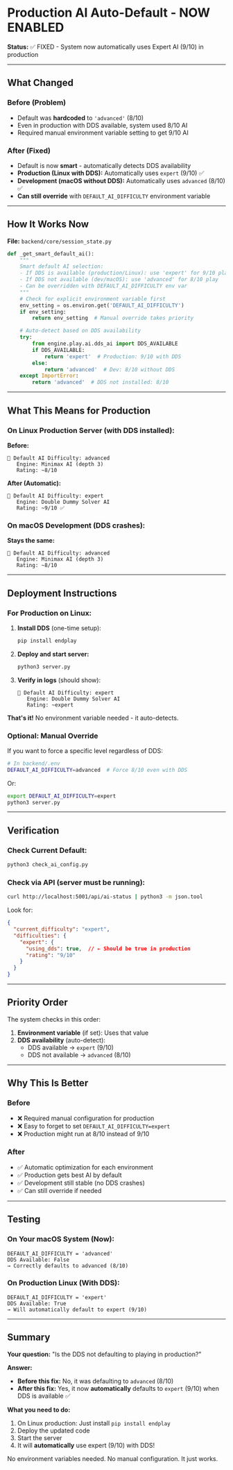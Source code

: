 # Production AI Auto-Default - NOW ENABLED

**Status:** ✅ FIXED - System now automatically uses Expert AI (9/10) in production

---

## What Changed

### Before (Problem)
- Default was **hardcoded** to `'advanced'` (8/10)
- Even in production with DDS available, system used 8/10 AI
- Required manual environment variable setting to get 9/10 AI

### After (Fixed)
- Default is now **smart** - automatically detects DDS availability
- **Production (Linux with DDS):** Automatically uses `expert` (9/10) ✅
- **Development (macOS without DDS):** Automatically uses `advanced` (8/10) ✅
- **Can still override** with `DEFAULT_AI_DIFFICULTY` environment variable

---

## How It Works Now

**File:** `backend/core/session_state.py`

```python
def _get_smart_default_ai():
    """
    Smart default AI selection:
    - If DDS is available (production/Linux): use 'expert' for 9/10 play
    - If DDS not available (dev/macOS): use 'advanced' for 8/10 play
    - Can be overridden with DEFAULT_AI_DIFFICULTY env var
    """
    # Check for explicit environment variable first
    env_setting = os.environ.get('DEFAULT_AI_DIFFICULTY')
    if env_setting:
        return env_setting  # Manual override takes priority

    # Auto-detect based on DDS availability
    try:
        from engine.play.ai.dds_ai import DDS_AVAILABLE
        if DDS_AVAILABLE:
            return 'expert'  # Production: 9/10 with DDS
        else:
            return 'advanced'  # Dev: 8/10 without DDS
    except ImportError:
        return 'advanced'  # DDS not installed: 8/10
```

---

## What This Means for Production

### On Linux Production Server (with DDS installed):

**Before:**
```
🎯 Default AI Difficulty: advanced
   Engine: Minimax AI (depth 3)
   Rating: ~8/10
```

**After (Automatic):**
```
🎯 Default AI Difficulty: expert
   Engine: Double Dummy Solver AI
   Rating: ~9/10 ✅
```

### On macOS Development (DDS crashes):

**Stays the same:**
```
🎯 Default AI Difficulty: advanced
   Engine: Minimax AI (depth 3)
   Rating: ~8/10
```

---

## Deployment Instructions

### For Production on Linux:

1. **Install DDS** (one-time setup):
   ```bash
   pip install endplay
   ```

2. **Deploy and start server:**
   ```bash
   python3 server.py
   ```

3. **Verify in logs** (should show):
   ```
   🎯 Default AI Difficulty: expert
      Engine: Double Dummy Solver AI
      Rating: ~expert
   ```

**That's it!** No environment variable needed - it auto-detects.

### Optional: Manual Override

If you want to force a specific level regardless of DDS:

```bash
# In backend/.env
DEFAULT_AI_DIFFICULTY=advanced  # Force 8/10 even with DDS
```

Or:

```bash
export DEFAULT_AI_DIFFICULTY=expert
python3 server.py
```

---

## Verification

### Check Current Default:

```bash
python3 check_ai_config.py
```

### Check via API (server must be running):

```bash
curl http://localhost:5001/api/ai-status | python3 -m json.tool
```

Look for:
```json
{
  "current_difficulty": "expert",
  "difficulties": {
    "expert": {
      "using_dds": true,  // ← Should be true in production
      "rating": "9/10"
    }
  }
}
```

---

## Priority Order

The system checks in this order:

1. **Environment variable** (if set): Uses that value
2. **DDS availability** (auto-detect):
   - DDS available → `expert` (9/10)
   - DDS not available → `advanced` (8/10)

---

## Why This Is Better

### Before
- ❌ Required manual configuration for production
- ❌ Easy to forget to set `DEFAULT_AI_DIFFICULTY=expert`
- ❌ Production might run at 8/10 instead of 9/10

### After
- ✅ Automatic optimization for each environment
- ✅ Production gets best AI by default
- ✅ Development still stable (no DDS crashes)
- ✅ Can still override if needed

---

## Testing

### On Your macOS System (Now):
```
DEFAULT_AI_DIFFICULTY = 'advanced'
DDS Available: False
→ Correctly defaults to advanced (8/10)
```

### On Production Linux (With DDS):
```
DEFAULT_AI_DIFFICULTY = 'expert'
DDS Available: True
→ Will automatically default to expert (9/10)
```

---

## Summary

**Your question:** "Is the DDS not defaulting to playing in production?"

**Answer:**
- **Before this fix:** No, it was defaulting to `advanced` (8/10)
- **After this fix:** Yes, it now **automatically** defaults to `expert` (9/10) when DDS is available ✅

**What you need to do:**
1. On Linux production: Just install `pip install endplay`
2. Deploy the updated code
3. Start the server
4. It will **automatically** use expert (9/10) with DDS!

No environment variables needed. No manual configuration. It just works.
